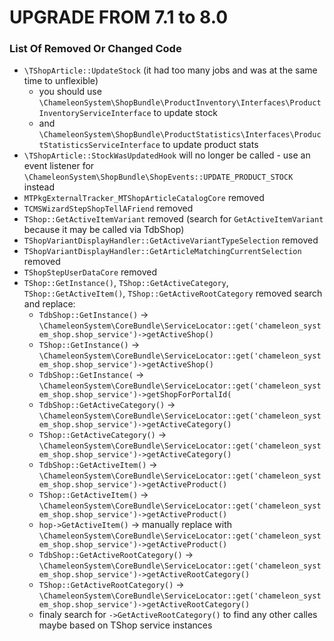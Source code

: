 UPGRADE FROM 7.1 to 8.0
=======================

### List Of Removed Or Changed Code

- `\TShopArticle::UpdateStock` (it had too many jobs and was at the same time to unflexible)
  - you should use `\ChameleonSystem\ShopBundle\ProductInventory\Interfaces\ProductInventoryServiceInterface` to update stock
  - and `\ChameleonSystem\ShopBundle\ProductStatistics\Interfaces\ProductStatisticsServiceInterface` to update product stats
- `\TShopArticle::StockWasUpdatedHook` will no longer be called - use an event listener for `\ChameleonSystem\ShopBundle\ShopEvents::UPDATE_PRODUCT_STOCK` instead
- `MTPkgExternalTracker_MTShopArticleCatalogCore` removed
- `TCMSWizardStepShopTellAFriend` removed
- `TShop::GetActiveItemVariant` removed (search for `GetActiveItemVariant` because it may be called via TdbShop)
- `TShopVariantDisplayHandler::GetActiveVariantTypeSelection` removed
- `TShopVariantDisplayHandler::GetArticleMatchingCurrentSelection` removed
- `TShopStepUserDataCore` removed
- `TShop::GetInstance()`, `TShop::GetActiveCategory`, `TShop::GetActiveItem()`, `TShop::GetActiveRootCategory` removed
  search and replace:
  - `TdbShop::GetInstance()` -> `\ChameleonSystem\CoreBundle\ServiceLocator::get('chameleon_system_shop.shop_service')->getActiveShop()`
  - `TShop::GetInstance()` -> `\ChameleonSystem\CoreBundle\ServiceLocator::get('chameleon_system_shop.shop_service')->getActiveShop()`
  - `TdbShop::GetInstance(` -> `\ChameleonSystem\CoreBundle\ServiceLocator::get('chameleon_system_shop.shop_service')->getShopForPortalId(`
  - `TdbShop::GetActiveCategory()` -> `\ChameleonSystem\CoreBundle\ServiceLocator::get('chameleon_system_shop.shop_service')->getActiveCategory()`
  - `TShop::GetActiveCategory()` -> `\ChameleonSystem\CoreBundle\ServiceLocator::get('chameleon_system_shop.shop_service')->getActiveCategory()`
  - `TdbShop::GetActiveItem()` -> `\ChameleonSystem\CoreBundle\ServiceLocator::get('chameleon_system_shop.shop_service')->getActiveProduct()`
  - `TShop::GetActiveItem()` -> `\ChameleonSystem\CoreBundle\ServiceLocator::get('chameleon_system_shop.shop_service')->getActiveProduct()`
  - `hop->GetActiveItem()` -> manually replace with `\ChameleonSystem\CoreBundle\ServiceLocator::get('chameleon_system_shop.shop_service')->getActiveProduct()`
  - `TdbShop::GetActiveRootCategory()` -> `\ChameleonSystem\CoreBundle\ServiceLocator::get('chameleon_system_shop.shop_service')->getActiveRootCategory()`
  - `TShop::GetActiveRootCategory()` -> `\ChameleonSystem\CoreBundle\ServiceLocator::get('chameleon_system_shop.shop_service')->getActiveRootCategory()`
  - finaly search for `->GetActiveRootCategory()` to find any other calles maybe based on TShop service instances 